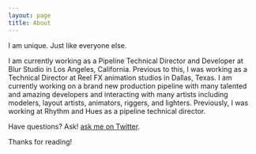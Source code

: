 ```yaml
---
layout: page
title: About
---
```


<p class="message">
  I am unique.  Just like everyone else.
</p>
I am currently working as a Pipeline Technical Director and Developer at Blur Studio in Los Angeles, California.
Previous to this, I was working as a Technical Director at Reel FX animation studios in Dallas, Texas. I am currently working on a brand new production pipeline with many talented and amazing developers and interacting with many artists including modelers, layout artists, animators, riggers, and lighters.
Previously, I was working at Rhythm and Hues as a pipeline technical director.

Have questions? Ask! [ask me on Twitter](https://twitter.com/StephenMunkLu).

Thanks for reading!
